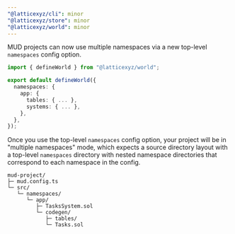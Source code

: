 ```yaml
---
"@latticexyz/cli": minor
"@latticexyz/store": minor
"@latticexyz/world": minor
---
```


MUD projects can now use multiple namespaces via a new top-level `namespaces` config option.

```ts
import { defineWorld } from "@latticexyz/world";

export default defineWorld({
  namespaces: {
    app: {
      tables: { ... },
      systems: { ... },
    },
  },
});
```

Once you use the top-level `namespaces` config option, your project will be in "multiple namespaces" mode, which expects a source directory layout with a top-level `namespaces` directory with nested namespace directories that correspond to each namespace in the config.

```
mud-project/
├─ mud.config.ts
└─ src/
   └─ namespaces/
      └─ app/
         ├─ TasksSystem.sol
         └─ codegen/
            ├─ tables/
            └─ Tasks.sol
```

